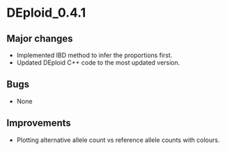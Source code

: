 # DEploid_0.4.1
## Major changes
 - Implemented IBD method to infer the proportions first.
 - Updated DEploid C++ code to the most updated version.

## Bugs
 - None

## Improvements
 - Plotting alternative allele count vs reference allele counts with colours.
